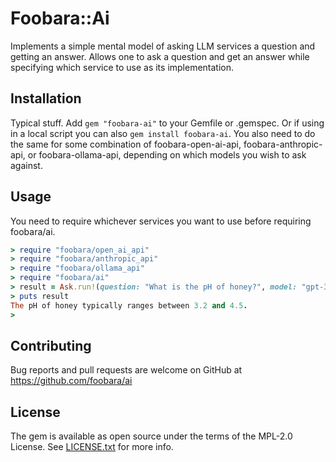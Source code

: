# Foobara::Ai

Implements a simple mental model of asking LLM services a question and getting an answer. Allows one
to ask a question and get an answer while specifying which service to use as
its implementation.

## Installation

Typical stuff. Add `gem "foobara-ai"` to your Gemfile or .gemspec. Or if using in a local script you can also
`gem install foobara-ai`. You also need to do the same for some combination of foobara-open-ai-api,
foobara-anthropic-api, or foobara-ollama-api, depending on which models you wish to ask against.

## Usage

You need to require whichever services you want to use before requiring foobara/ai.

```ruby
> require "foobara/open_ai_api"
> require "foobara/anthropic_api"
> require "foobara/ollama_api"
> require "foobara/ai"
> result = Ask.run!(question: "What is the pH of honey?", model: "gpt-3.5-turbo")
> puts result
The pH of honey typically ranges between 3.2 and 4.5.
>
```

## Contributing

Bug reports and pull requests are welcome on GitHub
at https://github.com/foobara/ai

## License

The gem is available as open source under the terms of the MPL-2.0 License.
See [LICENSE.txt](LICENSE.txt) for more info.
